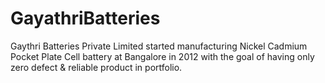 # GayathriBatteries
Gaythri Batteries Private Limited started manufacturing Nickel Cadmium Pocket Plate Cell battery at Bangalore in 2012 with the goal of having only zero defect & reliable product in portfolio.

